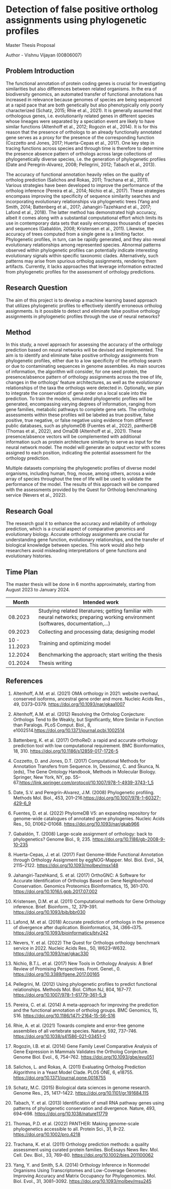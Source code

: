 # Detection of false positive ortholog assignments using phylogenetic profiles

Master Thesis Proposal

Author - Vishnu Vijayan (00806007)


## Problem Introduction
The functional annotation of protein coding genes is crucial for investigating similarities but
also differences between related organisms. In the era of biodiversity genomics, an automated
transfer of functional annotations has increased in relevance because genomes of species are
being sequenced at a rapid pace that are both genetically but also phenotypically only poorly
characterized (Schatz, 2015; Rhie et al., 2021). It is generally assumed that orthologous genes,
i.e. evolutionarily related genes in different species whose lineages were separated by a
speciation event are likely to have similar functions (Altenhoff et al., 2012; Rogozin et al.,
2014). It is for this reason that the presence of orthologs to an already functionally annotated
gene serves as a proxy for the presence of the corresponding function (Cozzetto and Jones,
2017; Huerta-Cepas et al., 2017). One key step in tracing functions across species and through
time is therefore to determine the presence absence pattern of orthologs across large
collections of phylogenetically diverse species, i.e. the generation of phylogenetic profiles
(Date and Peregrín-Alvarez, 2008; Pellegrini, 2012; Tabach et al., 2013).

The accuracy of functional annotation heavily relies on the quality of ortholog prediction
(Salichos and Rokas, 2011; Trachana et al., 2011). Various strategies have been developed to
improve the performance of the ortholog inference (Pereira et al., 2014; Nichio et al., 2017).
These strategies encompass improving the specificity of sequence similarity searches and
incorporating evolutionary relationships via phylogenetic trees (Yang and Smith, 2014;
Battenberg et al., 2017; Jahangiri-Tazehkand et al., 2017; Lafond et al., 2018). The latter
method has demonstrated high accuracy, albeit it comes along with a substantial
computational effort which limits its use in contemporary data sets that easily encompass
thousands of species and sequences (Gabaldón, 2008; Kristensen et al., 2011). Likewise, the
accuracy of trees computed from a single gene is a limiting factor. Phylogenetic profiles, in
turn, can be rapidly generated, and they also reveal evolutionary relationships among
represented species. Abnormal patterns observed within phylogenetic profiles can potentially
indicate interesting evolutionary signals within specific taxonomic clades. Alternatively, such
patterns may arise from spurious ortholog assignments, rendering them artifacts. Currently,
it lacks approaches that leverage information extracted from phylogenetic profiles for the
assessment of orthology predictions. 

## Research Question
The aim of this project is to develop a machine learning
based approach that utilizes phylogenetic profiles to effectively identify erroneous ortholog
assignments. Is it possible to detect and eliminate false positive orthology assignments in phylogenetic profiles through the use of neural networks?

## Method

In this study, a novel approach for assessing the accuracy of the orthology prediction based
on neural networks will be devised and implemented. The aim is to identify and eliminate
false positive orthology assignments from phylogenetic profiles, either due to a low specificity
of the ortholog search or due to contaminating sequences in genome assemblies. As main sources of information, the algorithm will consider, for one seed protein, the presence/absence pattern of orthology assignments across the tree of life, changes in the
orthologs’ feature architectures, as well as the evolutionary relationships of the taxa the
orthologs were detected in. Optionally, we plan to integrate the conservation of gene order
on a local scale into the prediction. To train the models, simulated phylogenetic profiles will
be generated, encompassing varying degrees of information, ranging from gene families,
metabolic pathways to complete gene sets. The ortholog assessments within these profiles
will be labeled as true positive, false positive, true negative, or false negative using evidence
from different public databases, such as phylomeDB (Fuentes et al., 2022), pantherDB
(Thomas et al., 2022), and OmaDB (Altenhoff et al., 2021). These presence/absence vectors
will be complemented with additional information such as protein architecture similarity to
serve as input for the neural network model. The model will generate an output vector with
scores assigned to each position, indicating the potential assessment for the orthology
prediction.

Multiple datasets comprising the phylogenetic profiles of diverse model organisms, including
human, frog, mouse, among others, across a wide array of species throughout the tree of life
will be used to validate the performance of the model. The results of this approach will be
compared with the assessments provided by the Quest for Ortholog benchmarking service
(Nevers et al., 2022). 

## Research Goal
The research goal it to enhance the accuracy and reliability of orthology prediction, which is a crucial aspect of comparative genomics and evolutionary biology. Accurate orthology assignments are crucial for understanding gene function, evolutionary relationships, and the transfer of biological knowledge between species.
This work would also help researchers avoid misleading interpretations of gene functions and evolutionary histories. 

## Time Plan
The master thesis will be done in 6 months approximately, starting from August 2023 to
January 2024.

| Month    | Intended work |
| -------- | ------- |
| 08.2023 | Studying related literatures; getting familiar with neural networks; preparing working environment (softwares, documentation,...)  |
| 09.2023 | Collecting and processing data; designing model |
| 10 - 11.2023 | Training and optimizing model |
| 12.2024 | Benchmarking the approach; start writing the thesis |
| 01.2024 | Thesis writing |

## References

1. Altenhoff, A.M. et al. (2021) OMA orthology in 2021: website overhaul, conserved isoforms, ancestral gene order and more. Nucleic Acids Res., 49, D373–D379.
https://doi.org/10.1093/nar/gkaa1007

2. Altenhoff, A.M. et al. (2012) Resolving the Ortholog Conjecture: Orthologs Tend to Be Weakly, but Significantly, More Similar in Function than Paralogs. PLoS Comput. Biol., 8, e1002514.https://doi.org/10.1371/journal.pcbi.1002514

3. Battenberg, K. et al. (2017) OrthoReD: a rapid and accurate orthology prediction tool with low computational requirement. BMC Bioinformatics, 18, 310.
https://doi.org/10.1186/s12859-017-1726-5

4. Cozzetto, D. and Jones, D.T. (2017) Computational Methods for Annotation Transfers from Sequence. In, Dessimoz, C. and Škunca, N. (eds), The Gene Ontology Handbook, Methods in Molecular Biology. Springer, New York, NY, pp. 55–67.https://link.springer.com/protocol/10.1007/978-1-4939-3743-1_5

5. Date, S.V. and Peregrín-Alvarez, J.M. (2008) Phylogenetic profiling. Methods Mol. Biol., 453, 201–216.https://doi.org/10.1007/978-1-60327-429-6_9

6. Fuentes, D. et al. (2022) PhylomeDB V5: an expanding repository for genome-wide catalogues of annotated gene phylogenies. Nucleic Acids Res., 50, D1062–D1068. https://doi.org/10.1093/nar/gkab966

7. Gabaldón, T. (2008) Large-scale assignment of orthology: back to phylogenetics? Genome Biol., 9, 235. https://doi.org/10.1186/gb-2008-9-10-235

8. Huerta-Cepas, J. et al. (2017) Fast Genome-Wide Functional Annotation through Orthology Assignment by eggNOG-Mapper. Mol. Biol. Evol., 34, 2115–2122. 
https://doi.org/10.1093/molbev/msx148

9. Jahangiri-Tazehkand, S. et al. (2017) OrthoGNC: A Software for Accurate Identification of Orthologs Based on Gene Neighborhood Conservation. Genomics Proteomics Bioinformatics, 15, 361–370. https://doi.org/10.1016/j.gpb.2017.07.002

10. Kristensen, D.M. et al. (2011) Computational methods for Gene Orthology inference. Brief. Bioinform., 12, 379–391. https://doi.org/10.1093/bib/bbr030

11. Lafond, M. et al. (2018) Accurate prediction of orthologs in the presence of divergence after duplication. Bioinformatics, 34, i366–i375. https://doi.org/10.1093/bioinformatics/bty242

12. Nevers, Y. et al. (2022) The Quest for Orthologs orthology benchmark service in 2022. Nucleic Acids Res., 50, W623–W632. https://doi.org/10.1093/nar/gkac330

13. Nichio, B.T.L. et al. (2017) New Tools in Orthology Analysis: A Brief Review of Promising Perspectives. Front. Genet., 0. https://doi.org/10.3389/fgene.2017.00165

14. Pellegrini, M. (2012) Using phylogenetic profiles to predict functional relationships. Methods Mol. Biol. Clifton NJ, 804, 167–77. https://doi.org/10.1007/978-1-61779-361-5_9

15. Pereira, C. et al. (2014) A meta-approach for improving the prediction and the functional annotation of ortholog groups. BMC Genomics, 15, S16. https://doi.org/10.1186/1471-2164-15-S6-S16

16. Rhie, A. et al. (2021) Towards complete and error-free genome assemblies of all vertebrate species. Nature, 592, 737–746. https://doi.org/10.1038/s41586-021-03451-0

17. Rogozin, I.B. et al. (2014) Gene Family Level Comparative Analysis of Gene Expression in Mammals Validates the Ortholog Conjecture. Genome Biol. Evol., 6, 754–762. https://doi.org/10.1093/gbe/evu051

18. Salichos, L. and Rokas, A. (2011) Evaluating Ortholog Prediction Algorithms in a Yeast Model Clade. PLOS ONE, 6, e18755.  https://doi.org/10.1371/journal.pone.0018755

19. Schatz, M.C. (2015) Biological data sciences in genome research. Genome Res., 25, 1417–1422. https://doi.org/10.1101/gr.191684.115

20. Tabach, Y. et al. (2013) Identification of small RNA pathway genes using patterns of phylogenetic conservation and divergence. Nature, 493, 694–698. https://doi.org/10.1038/nature11779

21. Thomas, P.D. et al. (2022) PANTHER: Making genome-scale phylogenetics accessible to all. Protein Sci., 31, 8–22.  https://doi.org/10.1002/pro.4218

22. Trachana, K. et al. (2011) Orthology prediction methods: a quality assessment using curated protein families. BioEssays News Rev. Mol. Cell. Dev. Biol., 33, 769–80. https://doi.org/10.1002/bies.201100062

23. Yang, Y. and Smith, S.A. (2014) Orthology Inference in Nonmodel Organisms Using Transcriptomes and Low-Coverage Genomes: Improving Accuracy and Matrix Occupancy for Phylogenomics. Mol. Biol. Evol., 31, 3081–3092. https://doi.org/10.1093/molbev/msu245
